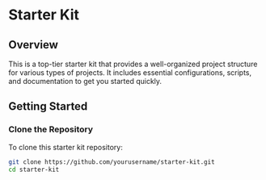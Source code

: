 # Starter Kit

## Overview

This is a top-tier starter kit that provides a well-organized project structure for various types of projects. It includes essential configurations, scripts, and documentation to get you started quickly.

## Getting Started

### Clone the Repository

To clone this starter kit repository:

```bash
git clone https://github.com/yourusername/starter-kit.git
cd starter-kit
